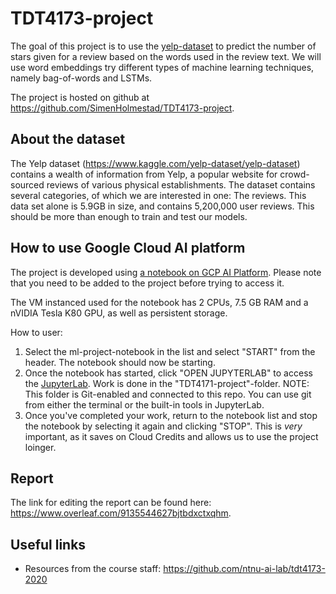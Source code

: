 # TDT4173-project

The goal of this project is to use the [yelp-dataset](https://www.kaggle.com/yelp-dataset/yelp-dataset) to predict the number of stars given for a review based on the words used in the review text. We will use word embeddings try different types of machine learning techniques, namely bag-of-words and LSTMs.

The project is hosted on github at <https://github.com/SimenHolmestad/TDT4173-project>.

## About the dataset

The Yelp dataset (<https://www.kaggle.com/yelp-dataset/yelp-dataset>) contains a wealth of information from Yelp, a popular website for crowd-sourced reviews of various physical establishments. The dataset contains several categories, of which we are interested in one: The reviews. This data set alone is 5.9GB in size, and contains 5,200,000 user reviews. This should be more than enough to train and test our models.

## How to use Google Cloud AI platform

The project is developed using [a notebook on GCP AI Platform](https://console.cloud.google.com/ai-platform/notebooks/list/instances?project=tdt4173-ml-project). Please note that you need to be added to the project before trying to access it.

The VM instanced used for the notebook has 2 CPUs, 7.5 GB RAM and a nVIDIA Tesla K80 GPU, as well as persistent storage.

How to user:

1. Select the ml-project-notebook in the list and select "START" from the header. The notebook should now be starting.
2. Once the notebook has started, click "OPEN JUPYTERLAB" to access the [JupyterLab](https://jupyterlab.readthedocs.io/en/stable/#). Work is done in the "TDT4171-project"-folder.
   NOTE: This folder is Git-enabled and connected to this repo. You can use git from either the terminal or the built-in tools in JupyterLab.
3. Once you've completed your work, return to the notebook list and stop the notebook by selecting it again and clicking "STOP". This is _*very*_ important, as it saves on Cloud Credits and allows us to use the project loinger.

## Report

The link for editing the report can be found here: <https://www.overleaf.com/9135544627bjtbdxctxqhm>.

## Useful links

- Resources from the course staff: <https://github.com/ntnu-ai-lab/tdt4173-2020>
